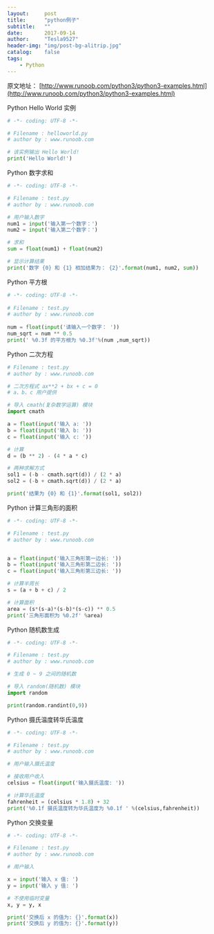 ```yaml
---
layout:     post
title:      "python例子"
subtitle:   ""
date:       2017-09-14
author:     "Tesla9527"
header-img: "img/post-bg-alitrip.jpg"
catalog:    false
tags:
    - Python
---
```


原文地址：
[http://www.runoob.com/python3/python3-examples.html](http://www.runoob.com/python3/python3-examples.html)

Python Hello World 实例
```python
# -*- coding: UTF-8 -*-

# Filename : helloworld.py
# author by : www.runoob.com

# 该实例输出 Hello World!
print('Hello World!')
```
Python 数字求和
```python
# -*- coding: UTF-8 -*-

# Filename : test.py
# author by : www.runoob.com

# 用户输入数字
num1 = input('输入第一个数字：')
num2 = input('输入第二个数字：')

# 求和
sum = float(num1) + float(num2)

# 显示计算结果
print('数字 {0} 和 {1} 相加结果为： {2}'.format(num1, num2, sum))
```
Python 平方根
```python
# -*- coding: UTF-8 -*-
 
# Filename : test.py
# author by : www.runoob.com
 
num = float(input('请输入一个数字： '))
num_sqrt = num ** 0.5
print(' %0.3f 的平方根为 %0.3f'%(num ,num_sqrt))
```
Python 二次方程
```python
# Filename : test.py
# author by : www.runoob.com

# 二次方程式 ax**2 + bx + c = 0
# a、b、c 用户提供

# 导入 cmath(复杂数学运算) 模块
import cmath

a = float(input('输入 a: '))
b = float(input('输入 b: '))
c = float(input('输入 c: '))

# 计算
d = (b ** 2) - (4 * a * c)

# 两种求解方式
sol1 = (-b - cmath.sqrt(d)) / (2 * a)
sol2 = (-b + cmath.sqrt(d)) / (2 * a)

print('结果为 {0} 和 {1}'.format(sol1, sol2))
```
Python 计算三角形的面积
```python
# -*- coding: UTF-8 -*-

# Filename : test.py
# author by : www.runoob.com


a = float(input('输入三角形第一边长: '))
b = float(input('输入三角形第二边长: '))
c = float(input('输入三角形第三边长: '))

# 计算半周长
s = (a + b + c) / 2

# 计算面积
area = (s*(s-a)*(s-b)*(s-c)) ** 0.5
print('三角形面积为 %0.2f' %area)
```
Python 随机数生成
```python
# -*- coding: UTF-8 -*-

# Filename : test.py
# author by : www.runoob.com

# 生成 0 ~ 9 之间的随机数

# 导入 random(随机数) 模块
import random

print(random.randint(0,9))
```
Python 摄氏温度转华氏温度
```python
# -*- coding: UTF-8 -*-

# Filename : test.py
# author by : www.runoob.com

# 用户输入摄氏温度

# 接收用户收入
celsius = float(input('输入摄氏温度: '))

# 计算华氏温度
fahrenheit = (celsius * 1.8) + 32
print('%0.1f 摄氏温度转为华氏温度为 %0.1f ' %(celsius,fahrenheit))
```
Python 交换变量
```python
# -*- coding: UTF-8 -*-

# Filename : test.py
# author by : www.runoob.com

# 用户输入

x = input('输入 x 值: ')
y = input('输入 y 值: ')

# 不使用临时变量
x, y = y, x

print('交换后 x 的值为: {}'.format(x))
print('交换后 y 的值为: {}'.format(y))
```

